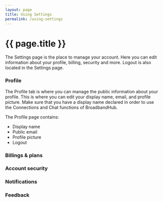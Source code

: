 ```yaml
---
layout: page
title: Using Settings
permalink: /using-settings
---
```


# {{ page.title }}
The Settings page is the place to manage your account. Here you can edit information about your profile, billing, security and more. Logout is also located in the Settings page. 

### Profile
The Profile tab is where you can manage the public information about your profile. This is where you can edit your display name, email, and profile picture. Make sure that you have a display name declared in order to use the Connections and Chat functions of BroadbandHub. 

The Profile page contains:
- Display name
- Public email
- Profile picture
- Logout

### Billings & plans

### Account security

### Notifications

### Feedback